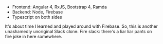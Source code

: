 - Frontend: Angular 4, RxJS, Bootstrap 4, Ramda
- Backend: Node, Firebase
- Typescript on both sides

It's about time I learned and played around with Firebase. So, this is another unashamedly unoriginal Slack clone.
Fire slack: there's a liar liar pants on fire joke in here somewhere.

